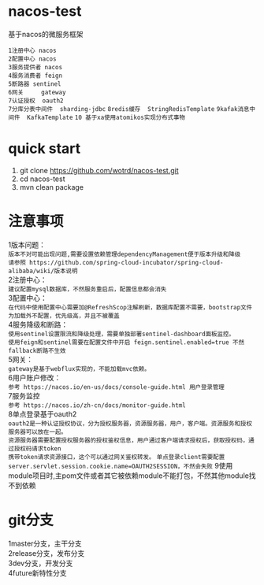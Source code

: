 # nacos-test
基于nacos的微服务框架  


``1注册中心 nacos``  
``2配置中心 nacos``  
``3服务提供者 nacos``  
``4服务消费者 feign``   
``5断路器 sentinel``  
``6网关     gateway``   
``7认证授权  oauth2``   
``7分库分表中间件  sharding-jdbc`` 
``8redis缓存  StringRedisTemplate`` 
``9kafak消息中间件  KafkaTemplate`` 
``10 基于xa使用atomikos实现分布式事物`` 

# quick start  
1. git clone https://github.com/wotrd/nacos-test.git  
2. cd nacos-test  
3. mvn clean package  

# 注意事项  
1版本问题：   
```版本不对可能出现问题,需要设置依赖管理dependencyManagement便于版本升级和降级```  
```请参照 https://github.com/spring-cloud-incubator/spring-cloud-alibaba/wiki/版本说明```  
2注册中心：  
``建议配置mysql数据库，不然服务重启后，配置信息都会消失``    
3配置中心：  
```在代码中使用配置中心需要加@RefreshScop注解刷新，数据库配置不需要，bootstrap文件为加载外不配置，优先级高，并且不被覆盖```  
4服务降级和断路：  
```使用sentinel设置限流和降级处理，需要单独部署sentinel-dashboard面板监控。```  
```使用feign和sentinel需要在配置文件中开启 feign.sentinel.enabled=true 不然fallback断路不生效```   
5网关：  
```gateway是基于webflux实现的，不能加载mvc依赖。```     
6用户账户修改：  
```参考 https://nacos.io/en-us/docs/console-guide.html 用户登录管理```    
7服务监控  
```参考 https://nacos.io/zh-cn/docs/monitor-guide.html```  
8单点登录基于oauth2  
```oauth2是一种认证授权协议，分为授权服务器，资源服务器，用户，客户端。资源服务和授权服务器可以放在一起。```  
```资源服务器需要配置授权服务器的授权鉴权信息，用户通过客户端请求授权后，获取授权码，通过授权码请求token```    
```携带token请求资源接口，这个可以通过网关鉴权转发。```
```单点登录client需要配置 server.servlet.session.cookie.name=OAUTH2SESSION，不然会失败```
9使用module项目时,主pom文件或者其它被依赖module不能打包，不然其他module找不到依赖

# git分支  
1master分支，主干分支  
2release分支，发布分支  
3dev分支，开发分支  
4future新特性分支


